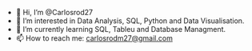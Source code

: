 - 👋 Hi, I’m @Carlosrod27
- 👀 I’m interested in Data Analysis, SQL, Python and Data Visualisation.
- 🌱 I’m currently learning SQL, Tableu and Database Managment.
- 📫 How to reach me: carlosrodm27@gmail.com

<!---
Carlosrod27/Carlosrod27 is a ✨ special ✨ repository because its `README.md` (this file) appears on your GitHub profile.
You can click the Preview link to take a look at your changes.
--->
